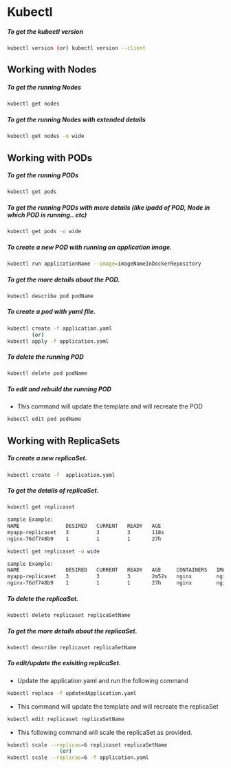 # Kubectl

##### To get the kubectl version
```bash
kubectl version (or) kubectl version --client
```

## Working with Nodes
##### To get the running Nodes
```bash
kubectl get nodes
```
##### To get the running Nodes with extended details
```bash
kubectl get nodes -o wide
```

## Working with PODs
##### To get the running PODs
```bash
kubectl get pods
```

##### To get the running PODs with more details (like ipadd of POD, Node in which POD is running.. etc)
```bash
kubectl get pods -o wide
```

##### To create a new POD with running an application image.
```bash
kubectl run applicationName --image=imageNameInDockerRepository
```

##### To get the more details about the POD.
```bash
kubectl describe pod podName
```

##### To create a pod with yaml file.
```bash
kubectl create -f application.yaml 
        (or)
kubectl apply -f application.yaml
```

##### To delete the running POD
```bash
kubectl delete pod podName
```

##### To edit and rebuild the running POD
* This command will update the template and will recreate the POD
```bash
kubectl edit pod podName
```

## Working with ReplicaSets
##### To create a new replicaSet.
```bash
kubectl create -f  application.yaml
```

##### To get the details of replicaSet.
```bash
kubectl get replicaset
```
```bash
sample Example:
NAME               DESIRED   CURRENT   READY   AGE
myapp-replicaset   3         3         3       118s
nginx-76df748b9    1         1         1       27h
```
```bash
kubectl get replicaset -o wide
```
```bash
sample Example:
NAME               DESIRED   CURRENT   READY   AGE     CONTAINERS   IMAGES   SELECTOR
myapp-replicaset   3         3         3       2m52s   nginx        nginx    environment=test
nginx-76df748b9    1         1         1       27h     nginx        nginx    pod-template-hash=76df748b9,run=nginx
```

##### To delete the replicaSet.
```bash
kubectl delete replicaset replicaSetName
```

##### To get the more details about the replicaSet.
```bash
kubectl describe replicaset replicaSetName
```

##### To edit/update the exisiting replicaSet.
* Update the application.yaml and run the following command
```bash
kubectl replace -f updatedApplication.yaml
```
* This command will update the template and will recreate the replicaSet
```bash
kubectl edit replicaset replicaSetName
```
* This following command will scale the replicaSet as provided.
```bash
kubectl scale --replicas=6 replicaset replicaSetName
                 (or)
kubectl scale --replicas=6 -f application.yaml               
```

